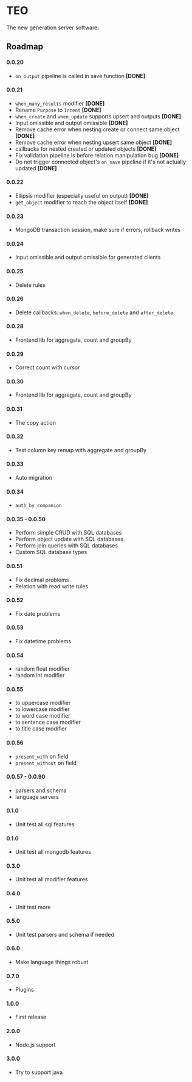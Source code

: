 TEO
===
The new generation server software.

## Roadmap

#### 0.0.20
- `on_output` pipeline is called in save function **[DONE]**

#### 0.0.21
- `when_many_results` modifier **[DONE]**
- Rename `Purpose` to `Intent` **[DONE]**
- `when_create` and `when_update` supports upsert and outputs **[DONE]**
- Input omissible and output omissible **[DONE]**
- Remove cache error when nesting create or connect same object **[DONE]**
- Remove cache error when nesting upsert same object **[DONE]**
- callbacks for nested created or updated objects **[DONE]**
- Fix validation pipeline is before relation manipulation bug **[DONE]**
- Do not trigger connected object's `on_save` pipeline if it's not actually updated **[DONE]**

#### 0.0.22
- Ellipsis modifier (especially useful on output) **[DONE]**
- `get_object` modifier to reach the object itself **[DONE]**

#### 0.0.23
- MongoDB transaction session, make sure if errors, rollback writes

#### 0.0.24
- Input omissible and output omissible for generated clients

#### 0.0.25
- Delete rules

#### 0.0.26
- Delete callbacks: `when_delete`, `before_delete` and `after_delete`

#### 0.0.28
- Frontend lib for aggregate, count and groupBy

#### 0.0.29
- Correct count with cursor

#### 0.0.30
- Frontend lib for aggregate, count and groupBy

#### 0.0.31
- The copy action

#### 0.0.32
- Test column key remap with aggregate and groupBy

#### 0.0.33
- Auto migration

#### 0.0.34
- `auth_by_companion`

#### 0.0.35 - 0.0.50
- Perform simple CRUD with SQL databases
- Perform object update with SQL databases
- Perform join queries with SQL databases
- Custom SQL database types

#### 0.0.51
- Fix decimal problems
- Relation with read write rules

#### 0.0.52
- Fix date problems

#### 0.0.53
- Fix datetime problems

#### 0.0.54
- random float modifier
- random int modifier

#### 0.0.55
- to uppercase modifier
- to lowercase modifier
- to word case modifier
- to sentence case modifier
- to title case modifier

#### 0.0.56
- `present_with` on field
- `present_without` on field

#### 0.0.57 - 0.0.90
- parsers and schema
- language servers

#### 0.1.0
- Unit test all sql features

#### 0.1.0
- Unit test all mongodb features

#### 0.3.0
- Unit test all modifier features

#### 0.4.0
- Unit test more

#### 0.5.0
- Unit test parsers and schema if needed

#### 0.6.0
- Make language things robust

#### 0.7.0
- Plugins

#### 1.0.0
- First release

#### 2.0.0
- Node.js support

#### 3.0.0
- Try to support java
